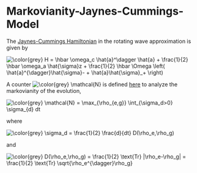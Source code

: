 # Markovianity-Jaynes-Cummings-Model

The [Jaynes-Cummings Hamiltonian](https://en.wikipedia.org/wiki/Jaynes%E2%80%93Cummings_model#Jaynes%E2%80%93Cumming_Hamiltonian_1) in the rotating wave approximation is given by 

![\color{grey}  H = \hbar \omega_c \hat{a}^\dagger \hat{a} + \frac{1}{2} \hbar \omega_a \hat{\sigma}_z + \frac{1}{2} \hbar \Omega \left( \hat{a}^{\dagger}\hat{\sigma}_- + \hat{a}\hat{\sigma}_+ \right)
](https://render.githubusercontent.com/render/math?math=%5Cdisplaystyle+%5Ccolor%7Bgrey%7D++H+%3D+%5Chbar+%5Comega_c+%5Chat%7Ba%7D%5E%5Cdagger+%5Chat%7Ba%7D+%2B+%5Cfrac%7B1%7D%7B2%7D+%5Chbar+%5Comega_a+%5Chat%7B%5Csigma%7D_z+%2B+%5Cfrac%7B1%7D%7B2%7D+%5Chbar+%5COmega+%5Cleft%28+%5Chat%7Ba%7D%5E%7B%5Cdagger%7D%5Chat%7B%5Csigma%7D_-+%2B+%5Chat%7Ba%7D%5Chat%7B%5Csigma%7D_%2B+%5Cright%29%0A)

A counter ![\color{grey}  \mathcal{N}
](https://render.githubusercontent.com/render/math?math=%5Cdisplaystyle+%5Ccolor%7Bgrey%7D++%5Cmathcal%7BN%7D%0A) is defined [here](https://arxiv.org/abs/0908.0238) to analyze the markovianity of the evolution, 

![\color{grey}  \mathcal{N} = \max_{\rho_{e,g}} \int_{\sigma_d>0} \sigma_{d} dt
](https://render.githubusercontent.com/render/math?math=%5Cdisplaystyle+%5Ccolor%7Bgrey%7D++%5Cmathcal%7BN%7D+%3D+%5Cmax_%7B%5Crho_%7Be%2Cg%7D%7D+%5Cint_%7B%5Csigma_d%3E0%7D+%5Csigma_%7Bd%7D+dt%0A)

where 

![\color{grey}  \sigma_d = \frac{1}{2} \frac{d}{dt} D(\rho_e,\rho_g)
](https://render.githubusercontent.com/render/math?math=%5Cdisplaystyle+%5Ccolor%7Bgrey%7D++%5Csigma_d+%3D+%5Cfrac%7B1%7D%7B2%7D+%5Cfrac%7Bd%7D%7Bdt%7D+D%28%5Crho_e%2C%5Crho_g%29%0A)

and

![\color{grey}  D(\rho_e,\rho_g) = \frac{1}{2} \text{Tr} |\rho_e-\rho_g| = \frac{1}{2} \text{Tr} \sqrt{\rho_e^{\dagger}\rho_g}](https://render.githubusercontent.com/render/math?math=%5Cdisplaystyle+%5Ccolor%7Bgrey%7D++D%28%5Crho_e%2C%5Crho_g%29+%3D+%5Cfrac%7B1%7D%7B2%7D+%5Ctext%7BTr%7D+%7C%5Crho_e-%5Crho_g%7C+%3D+%5Cfrac%7B1%7D%7B2%7D+%5Ctext%7BTr%7D+%5Csqrt%7B%5Crho_e%5E%7B%5Cdagger%7D%5Crho_g%7D)

